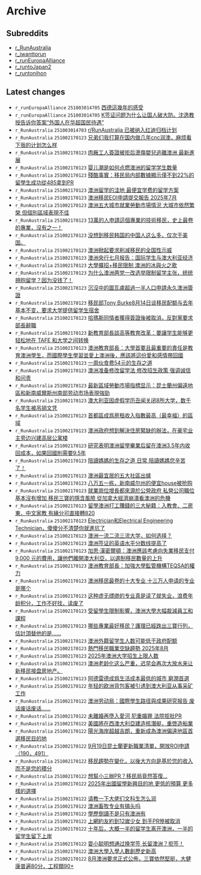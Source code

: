 # Archive

## Subreddits

- [r_RunAustralia](r_RunAustralia/index.md)
- [r_iwanttorun](r_iwanttorun/index.md)
- [r_runEuropaAlliance](r_runEuropaAlliance/index.md)
- [r_runtoJapan2](r_runtoJapan2/index.md)
- [r_runtonihon](r_runtonihon/index.md)

## Latest changes

- `r_runEuropaAlliance` `251003014705` [西德這幾年的感受](posts/r_runEuropaAlliance/251002220459_1nwhjyd.md)
- `r_runEuropaAlliance` `251003014705` [K签证问题为什么让国人破大防。沈逸教授告诉你答案“外国人在华超国民待遇”](posts/r_runEuropaAlliance/251002171550_1nw9tie.md)
- `r_RunAustralia` `251003014703` [r/RunAustralia 已被纳入红迪归档计划](posts/r_RunAustralia/251002171544_1nw9teo.md)
- `r_RunAustralia` `251002170123` [兄弟们我打算在国内做几年cnc润澳，麻烦看下我的计划怎么样](posts/r_RunAustralia/250810183716_1mmqb1j.md)
- `r_RunAustralia` `251002170123` [肉厰工人簽證被拒后燙傷嬰兒逃離澳洲 最新進展](posts/r_RunAustralia/250818023927_1mta3wg.md)
- `r_RunAustralia` `251002170123` [婴儿潮是如何点燃澳洲的留学学生数量](posts/r_RunAustralia/250731142037_1me2voq.md)
- `r_RunAustralia` `251002170123` [殘酷事實：移民局内部數據顯示僅不到22%的留學生成功從485拿到PR](posts/r_RunAustralia/250809065436_1mlizcj.md)
- `r_RunAustralia` `251002170123` [澳洲留学的洼地 最便宜学费的留学方案](posts/r_RunAustralia/250814061308_1mpsit4.md)
- `r_RunAustralia` `251002170123` [澳洲移民EOI申請提交報告 2025年7月](posts/r_RunAustralia/250810013650_1mm61tv.md)
- `r_RunAustralia` `251002170123` [澳洲五大城市就業勞動市場情況 大城市依然繁榮 但個別區域表現不佳](posts/r_RunAustralia/250817085657_1mslypl.md)
- `r_RunAustralia` `251002170123` [13萬的人申請這個專業的技術移民，史上最卷的專業，沒有之一！](posts/r_RunAustralia/250809231033_1mm32r0.md)
- `r_RunAustralia` `251002170123` [没想到移民韩国的中国人这么多，仅次于美国。](posts/r_RunAustralia/250731221240_1mef5vt.md)
- `r_RunAustralia` `251002170123` [澳洲掀起要求削减移民的全国性示威](posts/r_RunAustralia/250816220748_1ms9d4p.md)
- `r_RunAustralia` `251002170123` [澳洲央行七月报告：国际学生与澳大利亚经济](posts/r_RunAustralia/250731143634_1me3a7d.md)
- `r_RunAustralia` `251002170123` [大學擴招+移民限制 澳洲的冰與火之歌](posts/r_RunAustralia/250808082452_1mkpnq6.md)
- `r_RunAustralia` `251002170123` [为什么澳洲两党一改选举限制留学主张，统统拥抱留学？因为没钱了！](posts/r_RunAustralia/250810222636_1mmw2qp.md)
- `r_RunAustralia` `251002170123` [沉沒中的圖瓦盧超過一半人口申請永久澳洲簽證](posts/r_RunAustralia/250801120237_1meuma1.md)
- `r_RunAustralia` `251002170123` [移民部Tony Burke8月14日谈移民配额与去年基本不变，要求大学提供留学生宿舍](posts/r_RunAustralia/250814064544_1mpt3cn.md)
- `r_RunAustralia` `251002170123` [哈瑪斯同情者獲得簽證後被取消，反對黨要求部長辭職](posts/r_RunAustralia/250809004454_1mlc2qm.md)
- `r_RunAustralia` `251002170123` [新教育部長談高等教育改革：要讓学生能够更轻松地在 TAFE 和大学之间转换](posts/r_RunAustralia/250819073740_1mubvg4.md)
- `r_RunAustralia` `251002170123` [澳洲教育部長：大學首要且最重要的責任是教育澳洲學生，而國際學生學習並愛上澳洲後，應該將這份愛和感情帶回國](posts/r_RunAustralia/250819080020_1muc8dn.md)
- `r_RunAustralia` `251002170123` [一周伙食费54元的生存之道](posts/r_RunAustralia/250815202128_1mr966v.md)
- `r_RunAustralia` `251002170123` [澳洲准备修改留学法 修改招生政策 强调诚信和问责](posts/r_RunAustralia/250813225640_1mpjh02.md)
- `r_RunAustralia` `251002170123` [最新區域勞動市場指標显示：昆士蘭州偏遠地區和新南威爾斯州南部劳动市场表現強勁](posts/r_RunAustralia/250816230836_1msavu2.md)
- `r_RunAustralia` `251002170123` [澳大利亚因虚假学历丑闻关闭8所大学，数千名学生被吊销文凭](posts/r_RunAustralia/250818024815_1mtaada.md)
- `r_RunAustralia` `251002170123` [首都區成爲房租收入指數最高（最幸福）的區域](posts/r_RunAustralia/250801124530_1mevj6h.md)
- `r_RunAustralia` `251002170123` [澳洲政府想到解決住房緊缺的辦法，在豪宅业主旁边兴建高层公寓楼](posts/r_RunAustralia/250809203533_1mlzkiq.md)
- `r_RunAustralia` `251002170123` [研究表明澳洲留學畢業后留在澳洲3.5年内收回成本，如果回國則需要9.5年](posts/r_RunAustralia/250815033839_1mqmgq7.md)
- `r_RunAustralia` `251002170123` [陪讀媽媽的生存之道 日常 陪讀媽媽您辛苦了！](posts/r_RunAustralia/250815120609_1mqvvp3.md)
- `r_RunAustralia` `251002170123` [澳洲最宜居的五大社區出爐](posts/r_RunAustralia/250809061050_1mlia7b.md)
- `r_RunAustralia` `251002170123` [八万五一栋，新南威尔州的便宜house被抢购](posts/r_RunAustralia/250815084111_1mqrygm.md)
- `r_RunAustralia` `251002170123` [就業崗位增長都來源於公營政府 私營公司職位基本沒有增加 移民三寶的隱含風險 從加拿大經濟崩潰看澳洲的危機](posts/r_RunAustralia/250813013400_1morbzr.md)
- `r_RunAustralia` `251002170123` [留學澳洲打工賺錢的三大秘籍：入教會、二房東、中文家教 有緣分可直接轉820](posts/r_RunAustralia/250817084649_1mslt2p.md)
- `r_RunAustralia` `251002170123` [Electrician和Electrical Engineering Technician，傻傻分不清楚你就進坑了](posts/r_RunAustralia/250802015257_1mfejju.md)
- `r_RunAustralia` `251002170123` [澳洲一流二流三流大学，如何选择？](posts/r_RunAustralia/250811142630_1mneg80.md)
- `r_RunAustralia` `251002170123` [澳洲签证的英语水平分数线提高了](posts/r_RunAustralia/250807223456_1mke9w5.md)
- `r_RunAustralia` `251002170123` [加思·漢密爾頓：澳洲應該考慮向失業移民支付 9,000 元的費用，讓他們離開澳大利亞，以遏制移民數量的上升](posts/r_RunAustralia/250819081907_1mucj4t.md)
- `r_RunAustralia` `251002170123` [澳洲教育部長：加強大學監管機構TEQSA的權力](posts/r_RunAustralia/250819074300_1mubygh.md)
- `r_RunAustralia` `251002170123` [澳洲移民最卷的十大专业 十三万人申请的专业是哪个](posts/r_RunAustralia/250810011803_1mm5o9f.md)
- `r_RunAustralia` `251002170123` [这种虚无缥缈的专业真是读了就失业，浪费年龄积分，工作不好找，读废了](posts/r_RunAustralia/250731222335_1meffag.md)
- `r_RunAustralia` `251002170123` [受留學生限制影響，澳洲大學大幅裁減員工和課程](posts/r_RunAustralia/250816233807_1msblj5.md)
- `r_RunAustralia` `251002170123` [哪些專業最好移民？護理已經跌出三寶行列，估計頂替他的是……](posts/r_RunAustralia/250802022427_1mff5ze.md)
- `r_RunAustralia` `251002170123` [澳洲外籍留学生人数可能低于政府配额](posts/r_RunAustralia/250731140723_1me2k0q.md)
- `r_RunAustralia` `251002170123` [熱門移民職業空缺趨勢 2025年8月](posts/r_RunAustralia/250811072848_1mn6jfg.md)
- `r_RunAustralia` `251002170123` [2025年澳洲大学招生上限人数](posts/r_RunAustralia/250810214802_1mmv5nt.md)
- `r_RunAustralia` `251002170123` [澳洲老龄化这么严重，迟早会再次大放水来让新移民接盘房地产。](posts/r_RunAustralia/250801083917_1mer4yq.md)
- `r_RunAustralia` `251002170123` [阿德雷德成爲生活成本最低的城市 窮潤首選](posts/r_RunAustralia/250818222410_1mu0ldl.md)
- `r_RunAustralia` `251002170122` [年轻的欧洲背包客被引诱到澳大利亚从事采矿工作](posts/r_RunAustralia/250826135245_1n0mgnv.md)
- `r_RunAustralia` `251002170122` [澳洲劳动局：國際學生路径與成果研究报告 废话废话废话……](posts/r_RunAustralia/251001132543_1nv85b5.md)
- `r_RunAustralia` `251002170122` [未離婚再墮入愛河 犯重婚罪 法院拒批PR](posts/r_RunAustralia/250924072457_1np5tvj.md)
- `r_RunAustralia` `251002170122` [美國將在西澳大利亞建造核潛艇，重啓造船業](posts/r_RunAustralia/250915011404_1nh8i1q.md)
- `r_RunAustralia` `251002170122` [陽光海岸超越吉朗，重新成為澳洲偏遠地區首選移民目的地](posts/r_RunAustralia/250911032204_1ndybln.md)
- `r_RunAustralia` `251002170122` [9月19日昆士蘭更新職業清單，開放ROI申請（190，491）](posts/r_RunAustralia/250919085616_1nkyf4x.md)
- `r_RunAustralia` `251002170122` [移民趨勢在變化，以後大方向是基於您的收入而不是您的積分](posts/r_RunAustralia/250829071430_1n30op8.md)
- `r_RunAustralia` `251002170122` [想幫小三辦PR？移民局竟然答復...](posts/r_RunAustralia/250901111204_1n5lw54.md)
- `r_RunAustralia` `251002170122` [2025年出國留學新興目的地 更低的預算 更多樣的選擇](posts/r_RunAustralia/250821235856_1mwrdpc.md)
- `r_RunAustralia` `251002170122` [请教一下大佬们文科生怎么润](posts/r_RunAustralia/250904091333_1n858un.md)
- `r_RunAustralia` `251002170122` [澳洲畜牧专业有搞头吗](posts/r_RunAustralia/250822150204_1mx8wp3.md)
- `r_RunAustralia` `251002170122` [學歷倒讀不是只有澳洲有](posts/r_RunAustralia/250830032854_1n3rfmv.md)
- `r_RunAustralia` `251002170122` [上網約友約到12嵗少女 到手PR慘被取消](posts/r_RunAustralia/250921093756_1nmnoms.md)
- `r_RunAustralia` `251002170122` [十年后，大概一半的留学生离开澳洲，一半的留学生留下上岸](posts/r_RunAustralia/251001140501_1nv943g.md)
- `r_RunAustralia` `251002170122` [耍小聪明想通过换学签 长留澳洲？拒签！](posts/r_RunAustralia/250905142713_1n96r7h.md)
- `r_RunAustralia` `251002170122` [澳洲大學入學人數創歷史新高](posts/r_RunAustralia/251001132733_1nv86w8.md)
- `r_RunAustralia` `251002170122` [8月澳洲要求正式公佈，三寶依然堅挺，大健康普遍80分，工程類90+](posts/r_RunAustralia/250902114627_1n6h9v1.md)
